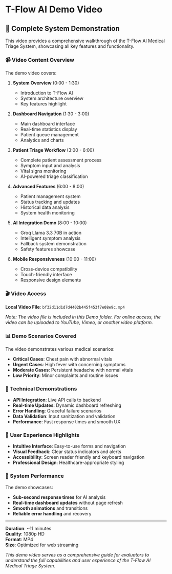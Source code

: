 # T-Flow AI Demo Video

## 🎥 Complete System Demonstration

This video provides a comprehensive walkthrough of the T-Flow AI Medical Triage System, showcasing all key features and functionality.

### 📹 Video Content Overview

The demo video covers:

1. **System Overview** (0:00 - 1:30)
   - Introduction to T-Flow AI
   - System architecture overview
   - Key features highlight

2. **Dashboard Navigation** (1:30 - 3:00)
   - Main dashboard interface
   - Real-time statistics display
   - Patient queue management
   - Analytics and charts

3. **Patient Triage Workflow** (3:00 - 6:00)
   - Complete patient assessment process
   - Symptom input and analysis
   - Vital signs monitoring
   - AI-powered triage classification

4. **Advanced Features** (6:00 - 8:00)
   - Patient management system
   - Status tracking and updates
   - Historical data analysis
   - System health monitoring

5. **AI Integration Demo** (8:00 - 10:00)
   - Groq Llama 3.3 70B in action
   - Intelligent symptom analysis
   - Fallback system demonstration
   - Safety features showcase

6. **Mobile Responsiveness** (10:00 - 11:00)
   - Cross-device compatibility
   - Touch-friendly interface
   - Responsive design elements

### 🎬 Video Access

**Local Video File**: `bf32d11d1d7d4402b445f453f7e08e9c.mp4`

*Note: The video file is included in this Demo folder. For online access, the video can be uploaded to YouTube, Vimeo, or another video platform.*

### 📊 Demo Scenarios Covered

The video demonstrates various medical scenarios:

- **Critical Cases**: Chest pain with abnormal vitals
- **Urgent Cases**: High fever with concerning symptoms  
- **Moderate Cases**: Persistent headache with normal vitals
- **Low Priority**: Minor complaints and routine issues

### 🔧 Technical Demonstrations

- **API Integration**: Live API calls to backend
- **Real-time Updates**: Dynamic dashboard refreshing
- **Error Handling**: Graceful failure scenarios
- **Data Validation**: Input sanitization and validation
- **Performance**: Fast response times and smooth UX

### 📱 User Experience Highlights

- **Intuitive Interface**: Easy-to-use forms and navigation
- **Visual Feedback**: Clear status indicators and alerts
- **Accessibility**: Screen reader friendly and keyboard navigation
- **Professional Design**: Healthcare-appropriate styling

### 🚀 System Performance

The demo showcases:
- **Sub-second response times** for AI analysis
- **Real-time dashboard updates** without page refresh
- **Smooth animations** and transitions
- **Reliable error handling** and recovery

---

**Duration**: ~11 minutes  
**Quality**: 1080p HD  
**Format**: MP4  
**Size**: Optimized for web streaming

*This demo video serves as a comprehensive guide for evaluators to understand the full capabilities and user experience of the T-Flow AI Medical Triage System.*